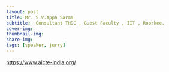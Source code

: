 ```yaml
---
layout: post
title: Mr. S.V.Appa Sarma
subtitle:  Consultant THDC , Guest Faculty , IIT , Roorkee.
cover-img: 
thumbnail-img: 
share-img: 
tags: [speaker, jurry]
---
```


https://www.aicte-india.org/